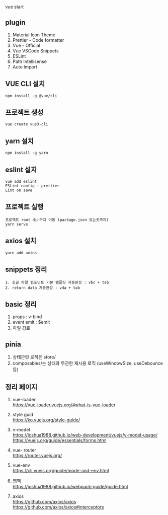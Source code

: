 vue start

## plugin
1. Material Icon Theme
2. Prettier - Code formatter
3. Vue - Official
4. Vue VSCode Snippets
5. ESLint
6. Path Intellisense
7. Auto Import

## VUE CLI 설치
```
npm install -g @vue/cli
```
## 프로젝트 생성
```
vue create vue3-cli
```
## yarn 설치
```
npm install -g yarn
```
## eslint 설치
```
vue add eslint
ESLint config : prettier
Lint on save
```
## 프로젝트 실행
```
프로젝트 root dir까지 이동 (package.json 있는곳까지)
yarn serve
```
## axios 설치
```
yarn add axios
``` 


## snippets 정리
```
1. 싱글 파일 컴포넌트 기본 템플릿 자동완성 : vbc + tab
2. return data 자동완성 : vda + tab
```

## basic 정리
1. props : v-bind
2. event emit : $emit
3. 파일 경로

## pinia
1. 상태관련 로직은 store/
2. composables/는 상태와 무관한 재사용 로직 (useWindowSize, useDebounce 등)

## 정리 페이지
1. vue-loader  
https://vue-loader.vuejs.org/#what-is-vue-loader

2. style guid  
https://ko.vuejs.org/style-guide/

3. v-model  
https://joshua1988.github.io/web-development/vuejs/v-model-usage/  
https://vuejs.org/guide/essentials/forms.html

4. vue- router  
https://router.vuejs.org/

5. vue-env  
https://cli.vuejs.org/guide/mode-and-env.html

2. 웹팩  
https://joshua1988.github.io/webpack-guide/guide.html


4. axios  
https://github.com/axios/axios
https://github.com/axios/axios#interceptors